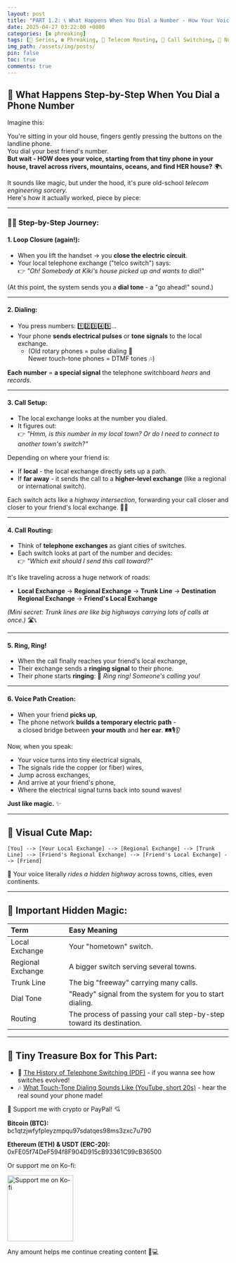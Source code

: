 ```yaml
---
layout: post
title: "PART 1.2: 📞 What Happens When You Dial a Number - How Your Voice Finds Another Person Across the World"
date: 2025-04-27 03:22:00 +0800
categories: [☎️ phreaking]
tags: [📝 Series, ☎️ Phreaking, 🛜 Telecom Routing, 🚦 Call Switching, 🔢 Number Dialing]
img_path: /assets/img/posts/ 
pin: false
toc: true 
comments: true 
---
```


## 🔢 What Happens Step-by-Step When You Dial a Phone Number

Imagine this:

You're sitting in your old house, fingers gently pressing the buttons on the landline phone.  
You dial your best friend's number.  
**But wait - HOW does your voice, starting from that tiny phone in your house, travel across rivers, mountains, oceans, and find HER house?** 🌍📞

It sounds like magic, but under the hood, it's pure old-school *telecom engineering sorcery.*  
Here's how it actually worked, piece by piece:

---

### 🛜✨ Step-by-Step Journey:

#### 1. **Loop Closure (again!):**

- When you lift the handset → you **close the electric circuit**.
- Your local telephone exchange ("telco switch") says:  
  👉 *"Oh! Somebody at Kiki's house picked up and wants to dial!"*

(At this point, the system sends you a **dial tone** - a "go ahead!" sound.)

---

#### 2. **Dialing:**

- You press numbers: 1️⃣2️⃣3️⃣4️⃣5️⃣...
- Your phone **sends electrical pulses** or **tone signals** to the local exchange.
  - (Old rotary phones = pulse dialing 💓  
     Newer touch-tone phones = DTMF tones 🎶)

**Each number** = **a special signal** the telephone switchboard *hears* and *records*.

---

#### 3. **Call Setup:**

- The local exchange looks at the number you dialed.
- It figures out:  
  👉 *"Hmm, is this number in my local town? Or do I need to connect to another town's switch?"*

Depending on where your friend is:

- If **local** - the local exchange directly sets up a path.  
- If **far away** - it sends the call to a **higher-level exchange** (like a regional or international switch).

Each switch acts like a *highway intersection*, forwarding your call closer and closer to your friend's local exchange. 🚦📞

---

#### 4. **Call Routing:**

- Think of **telephone exchanges** as giant cities of switches.
- Each switch looks at part of the number and decides:  
  👉 *"Which exit should I send this call toward?"*

It's like traveling across a huge network of roads:

- **Local Exchange** → **Regional Exchange** → **Trunk Line** → **Destination Regional Exchange** → **Friend's Local Exchange**

*(Mini secret: Trunk lines are like big highways carrying lots of calls at once.)* 🛣️📞

---

#### 5. **Ring, Ring!**

- When the call finally reaches your friend's local exchange,
- Their exchange sends a **ringing signal** to their phone.
- Their phone starts **ringing**: 🔔 *Ring ring! Someone's calling you!*

---

#### 6. **Voice Path Creation:**

- When your friend **picks up**,  
- The phone network **builds a temporary electric path** -  
  a closed bridge between **your mouth** and **her ear**. 🛤️🎙️👂
  
Now, when you speak:

- Your voice turns into tiny electrical signals,
- The signals ride the copper (or fiber) wires,
- Jump across exchanges,
- And arrive at your friend's phone,
- Where the electrical signal turns back into sound waves!

**Just like magic.** ✨

---

## 🌟 Visual Cute Map:

```
[You] --> [Your Local Exchange] --> [Regional Exchange] --> [Trunk Line] --> [Friend's Regional Exchange] --> [Friend's Local Exchange] --> [Friend]
```

💬 Your voice literally *rides a hidden highway* across towns, cities, even continents.

---

## 🧠 Important Hidden Magic:

| Term | Easy Meaning |
|:-----|:-------------|
| Local Exchange | Your "hometown" switch. |
| Regional Exchange | A bigger switch serving several towns. |
| Trunk Line | The big "freeway" carrying many calls. |
| Dial Tone | "Ready" signal from the system for you to start dialing. |
| Routing | The process of passing your call step-by-step toward its destination. |

---

## 🎁 Tiny Treasure Box for This Part:

- 📖 [The History of Telephone Switching (PDF)](https://archive.org/details/100-years-of-telephone-switching-volume-2) - if you wanna see how switches evolved!
- 🎶 [What Touch-Tone Dialing Sounds Like (YouTube, short 20s)](https://www.youtube.com/watch?v=YlDIOiNeCSY) - hear the real sound your phone made!


<div class="donation-box" style="position: relative;">
  <p class="donation-text">💖 Support me with crypto or PayPal! 💘</p>
  <p><strong>Bitcoin (BTC):</strong><br>bc1qtzjwfyfpleyzmpqu97sdatqes98ms3zxc7u790</p>
  <p><strong>Ethereum (ETH) & USDT (ERC-20):</strong><br>0xFE05f74DeF594f8F904D915cB93361C99cB36500</p>
  <p>Or support me on Ko-fi:</p>
  
  <div class="img-container" style="position: relative; display: inline-block;">
    <!-- 图片 -->
    <img src="https://cdn.buymeacoffee.com/buttons/v2/default-yellow.png"
         alt="Support me on Ko-fi"
         width="150"
         loading="lazy">    
    <!-- 遮罩层按钮 -->
    <div onclick="window.open('https://ko-fi.com/kikisec', '_blank')" 
         style="position: absolute; top: 0; left: 0; width: 100%; height: 100%; background: transparent; cursor: pointer;">
    </div>
  </div>

  <p class="donation-note">Any amount helps me continue creating content 💬💻</p>
</div>